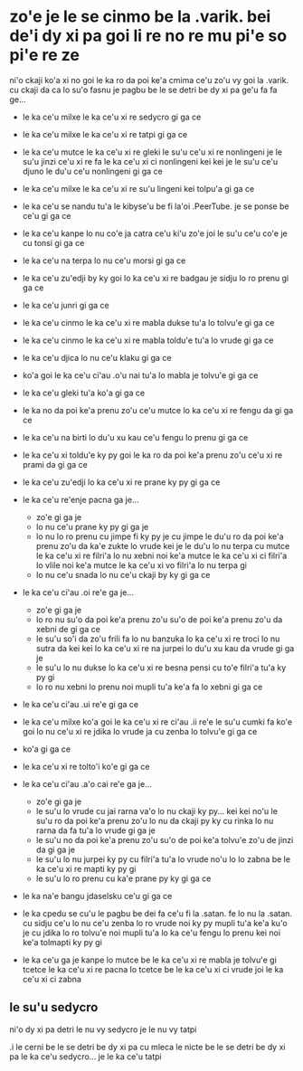 zo'e je le se cinmo be la .varik. bei de'i dy xi pa goi li re no re mu pi'e so pi'e re ze
=========================================================================================

ni'o ckaji ko'a xi no goi le ka ro da poi ke'a cmima ce'u zo'u vy goi la .varik. cu ckaji da ca lo su'o fasnu je pagbu be le se detri be dy xi pa ge'u fa fa ge...

* le ka ce'u milxe le ka ce'u xi re sedycro gi ga ce
* le ka ce'u milxe le ka ce'u xi re tatpi gi ga ce
* le ka ce'u mutce le ka ce'u xi re gleki le su'u ce'u xi re nonlingeni je le su'u jinzi ce'u xi re fa le ka ce'u xi ci nonlingeni kei kei je le su'u ce'u djuno le du'u ce'u nonlingeni gi ga ce
* le ka ce'u milxe le ka ce'u xi re su'u lingeni kei tolpu'a gi ga ce
* le ka ce'u se nandu tu'a le kibyse'u be fi la'oi .PeerTube. je se ponse be ce'u gi ga ce
* le ka ce'u kanpe lo nu co'e ja catra ce'u ki'u zo'e joi le su'u ce'u co'e je cu tonsi gi ga ce
* le ka ce'u na terpa lo nu ce'u morsi gi ga ce
* le ka ce'u zu'edji by ky goi lo ka ce'u xi re badgau je sidju lo ro prenu gi ga ce
* le ka ce'u junri gi ga ce
* le ka ce'u cinmo le ka ce'u xi re mabla dukse tu'a lo tolvu'e gi ga ce
* le ka ce'u cinmo le ka ce'u xi re mabla toldu'e tu'a lo vrude gi ga ce
* le ka ce'u djica lo nu ce'u klaku gi ga ce
* ko'a goi le ka ce'u ci'au .o'u nai tu'a lo mabla je tolvu'e gi ga ce
* le ka ce'u gleki tu'a ko'a gi ga ce
* le ka no da poi ke'a prenu zo'u ce'u mutce lo ka ce'u xi re fengu da gi ga ce
* le ka ce'u na birti lo du'u xu kau ce'u fengu lo prenu gi ga ce
* le ka ce'u xi toldu'e ky py goi le ka ro da poi ke'a prenu zo'u ce'u xi re prami da gi ga ce
* le ka ce'u zu'edji lo ka ce'u xi re prane ky py gi ga ce
* le ka ce'u re'enje pacna ga je...

  * zo'e gi ga je
  * lo nu ce'u prane ky py gi ga je
  * lo nu lo ro prenu cu jimpe fi ky py je cu jimpe le du'u ro da poi ke'a prenu zo'u da ka'e zukte lo vrude kei je le du'u lo nu terpa cu mutce le ka ce'u xi re filri'a lo nu xebni noi ke'a mutce le ka ce'u xi ci filri'a lo vlile noi ke'a mutce le ka ce'u xi vo filri'a lo nu terpa gi
  * lo nu ce'u snada lo nu ce'u ckaji by ky gi ga ce

* le ka ce'u ci'au .oi re'e ga je...

  * zo'e gi ga je
  * lo ro nu su'o da poi ke'a prenu zo'u su'o de poi ke'a prenu zo'u da xebni de gi ga ce
  * le su'u so'i da zo'u frili fa lo nu banzuka lo ka ce'u xi re troci lo nu sutra da kei kei lo ka ce'u xi re na jurpei lo du'u xu kau da vrude gi ga je
  * le su'u lo nu dukse lo ka ce'u xi re besna pensi cu to'e filri'a tu'a ky py gi
  * lo ro nu xebni lo prenu noi mupli tu'a ke'a fa lo xebni gi ga ce

* le ka ce'u ci'au .ui re'e gi ga ce
* le ka ce'u milxe ko'a goi le ka ce'u xi re ci'au .ii re'e le su'u cumki fa ko'e goi lo nu ce'u xi re jdika lo vrude ja cu zenba lo tolvu'e gi ga ce
* ko'a gi ga ce
* le ka ce'u xi re tolto'i ko'e gi ga ce
* le ka ce'u ci'au .a'o cai re'e ga je...

  * zo'e gi ga je
  * le su'u lo vrude cu jai rarna va'o lo nu ckaji ky py... kei kei no'u le su'u ro da poi ke'a prenu zo'u lo nu da ckaji py ky cu rinka lo nu rarna da fa tu'a lo vrude gi ga je
  * le su'u no da poi ke'a prenu zo'u su'o de poi ke'a tolvu'e zo'u de jinzi da gi ga je
  * le su'u lo nu jurpei ky py cu filri'a tu'a lo vrude no'u lo lo zabna be le ka ce'u xi re mapti ky py gi
  * le su'u lo ro prenu cu ka'e prane py ky gi ga ce

* le ka na'e bangu jdaselsku ce'u gi ga ce
* le ka cpedu se cu'u le pagbu be dei fa ce'u fi la .satan. fe lo nu la .satan. cu sidju ce'u lo nu ce'u zenba lo ro vrude noi ky py mupli tu'a ke'a ku'o je cu jdika lo ro tolvu'e noi mupli tu'a lo ka ce'u fengu lo prenu kei noi ke'a tolmapti ky py gi
* le ka ce'u ga je kanpe lo mutce be le ka ce'u xi re mabla je tolvu'e gi tcetce le ka ce'u xi re pacna lo tcetce be le ka ce'u xi ci vrude joi le ka ce'u xi ci zabna

## le su'u sedycro
ni'o dy xi pa detri le nu vy sedycro je le nu vy tatpi

.i le cerni be le se detri be dy xi pa cu mleca le nicte be le se detri be dy xi pa le ka ce'u sedycro... je le ka ce'u tatpi

